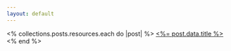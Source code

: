 ```yaml
---
layout: default
---
```


<% collections.posts.resources.each do |post| %>
<a href="<%=post.relative_url%>"><%= post.data.title %></a><br />
<% end %>

